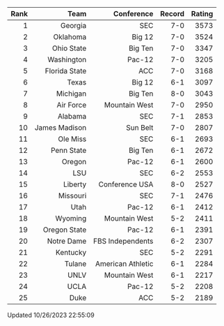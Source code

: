 | Rank  | Team                 | Conference           | Record   | Rating |
| ---:  | ---:                 | ---:                 | ---:     | ---:   |
| 1     | Georgia              | SEC                  | 7-0      | 3573   |
| 2     | Oklahoma             | Big 12               | 7-0      | 3524   |
| 3     | Ohio State           | Big Ten              | 7-0      | 3347   |
| 4     | Washington           | Pac-12               | 7-0      | 3205   |
| 5     | Florida State        | ACC                  | 7-0      | 3168   |
| 6     | Texas                | Big 12               | 6-1      | 3097   |
| 7     | Michigan             | Big Ten              | 8-0      | 3043   |
| 8     | Air Force            | Mountain West        | 7-0      | 2950   |
| 9     | Alabama              | SEC                  | 7-1      | 2853   |
| 10    | James Madison        | Sun Belt             | 7-0      | 2807   |
| 11    | Ole Miss             | SEC                  | 6-1      | 2693   |
| 12    | Penn State           | Big Ten              | 6-1      | 2672   |
| 13    | Oregon               | Pac-12               | 6-1      | 2600   |
| 14    | LSU                  | SEC                  | 6-2      | 2553   |
| 15    | Liberty              | Conference USA       | 8-0      | 2527   |
| 16    | Missouri             | SEC                  | 7-1      | 2476   |
| 17    | Utah                 | Pac-12               | 6-1      | 2412   |
| 18    | Wyoming              | Mountain West        | 5-2      | 2411   |
| 19    | Oregon State         | Pac-12               | 6-1      | 2391   |
| 20    | Notre Dame           | FBS Independents     | 6-2      | 2307   |
| 21    | Kentucky             | SEC                  | 5-2      | 2291   |
| 22    | Tulane               | American Athletic    | 6-1      | 2284   |
| 23    | UNLV                 | Mountain West        | 6-1      | 2217   |
| 24    | UCLA                 | Pac-12               | 5-2      | 2208   |
| 25    | Duke                 | ACC                  | 5-2      | 2189   |

Updated 10/26/2023 22:55:09

